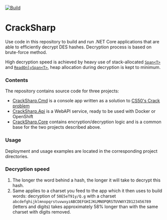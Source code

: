 [![Build](https://github.com/aannenko/CrackSharp/workflows/Build/badge.svg?branch=dotnetcore-2.2)](https://github.com/aannenko/CrackSharp/actions)

# CrackSharp
Use code in this repository to build and run .NET Core applications that are able to efficiently decrypt DES hashes. Decryption process is based on brute-force method.

High decryption speed is achieved by heavy use of stack-allocated [`Span<T>`](https://docs.microsoft.com/en-us/dotnet/api/system.span-1) and [`ReadOnlySpan<T>`](https://docs.microsoft.com/en-us/dotnet/api/system.readonlyspan-1), heap allocation during decryption is kept to minimum.

### Contents
The repository contains source code for three projects:
- [CrackSharp.Cmd](https://github.com/aannenko/CrackSharp/tree/master/src/CrackSharp.Cmd) is a console app written as a solution to [CS50's Crack problem](https://docs.cs50.net/2019/ap/problems/crack/crack.html)
- [CrackSharp.Api](https://github.com/aannenko/CrackSharp/tree/master/src/CrackSharp.Api) is a WebAPI service, ready to be used with Docker or OpenShift
- [CrackSharp.Core](https://github.com/aannenko/CrackSharp/tree/master/src/CrackSharp.Core) contains encryption/decryption logic and is a common base for the two projects described above.

### Usage
Deployment and usage examples are located in the corresponding project directories.

### Decryption speed
1. The longer the word behind a hash, the longer it will take to decrypt this hash.
2. Same applies to a charset you feed to the app which it then uses to build words: decryption of `50E5eT91y/Q.g` with a charset `abcdefghijklmnopqrstuvwxyzABCDEFGHIJKLMNOPQRSTUVWXYZ0123456789` (letters and digits) takes approximately 58% longer than with the same charset with digits removed.